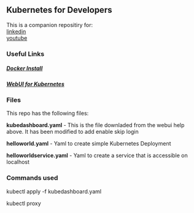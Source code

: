 ## Kubernetes for Developers
This is a companion repositiry for:\
[linkedin](https://www.linkedin.com/feed/update/urn:li:activity:6519005084838359040)\
[youtube](https://youtu.be/HaZ4qRU5iIc)
### Useful Links

##### [Docker Install](https://www.docker.com/products/docker-desktop)

##### [WebUI for Kubernetes](https://kubernetes.io/docs/tasks/access-application-cluster/web-ui-dashboard/)


### Files 
This repo has the following files:

**kubedashboard.yaml**  - This is the file downladed from the webui help above. It has been modified to add enable skip login

**helloworld.yaml**  - Yaml to create simple Kubernetes Deployment

**helloworldservice.yaml**  - Yaml to create a service that is accessible on localhost


### Commands used

kubectl apply -f kubedashboard.yaml

kubectl proxy



